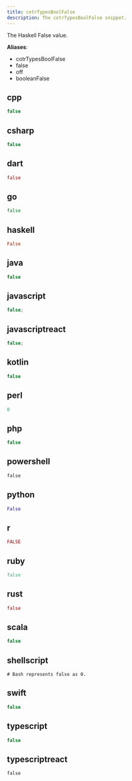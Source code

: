 ```yaml
---
title: cotrTypesBoolFalse
description: The cotrTypesBoolFalse snippet.
---
```


The Haskell False value.

**Aliases**:
- cotrTypesBoolFalse
- false
- off
- booleanFalse

## cpp
```cpp
false
```

## csharp
```csharp
false
```

## dart
```dart
false
```

## go
```go
false
```

## haskell
```haskell
False
```

## java
```java
false
```

## javascript
```javascript
false;
```

## javascriptreact
```javascriptreact
false;
```

## kotlin
```kotlin
false
```

## perl
```perl
0
```

## php
```php
false
```

## powershell
```powershell
false
```

## python
```python
False
```

## r
```r
FALSE
```

## ruby
```ruby
false
```

## rust
```rust
false
```

## scala
```scala
false
```

## shellscript
```shellscript
# Bash represents false as 0.
```

## swift
```swift
false
```

## typescript
```typescript
false
```

## typescriptreact
```typescriptreact
false
```

